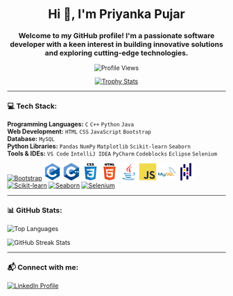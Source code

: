 <h1 align="center">Hi 👋, I'm Priyanka Pujar</h1>
<h3 align="center">Welcome to my GitHub profile! I'm a passionate software developer with a keen interest in building innovative solutions and exploring cutting-edge technologies.</h3>

<p align="center"> 
  <img src="https://komarev.com/ghpvc/?username=prii01&label=Profile%20views&color=0e75b6&style=flat" alt="Profile Views" /> 
</p>

<p align="center"> 
  <a href="https://github.com/ryo-ma/github-profile-trophy">
    <img src="https://github-profile-trophy.vercel.app/?username=prii01&theme=flat&no-frame=true&margin-w=15" alt="Trophy Stats" />
  </a> 
</p>

---

<h3 align="left">💻 Tech Stack:</h3>
<p align="left">
  <b>Programming Languages:</b> <code>C</code> <code>C++</code> <code>Python</code> <code>Java</code><br>
  <b>Web Development:</b> <code>HTML</code> <code>CSS</code> <code>JavaScript</code> <code>Bootstrap</code><br>
  <b>Database:</b> <code>MySQL</code><br>
  <b>Python Libraries:</b> <code>Pandas</code> <code>NumPy</code> <code>Matplotlib</code> <code>Scikit-learn</code> <code>Seaborn</code><br>
  <b>Tools & IDEs:</b> <code>VS Code</code> <code>IntelliJ IDEA</code> <code>PyCharm</code> <code>Codeblocks</code> <code>Eclipse</code> <code>Selenium</code>
</p>

<p align="left">
  <a href="https://getbootstrap.com" target="_blank"><img src="https://v5.getbootstrap.com/docs/5.0/assets/brand/bootstrap-logo-shadow.png" alt="Bootstrap" width="40" height="40"/></a>
  <a href="https://www.cprogramming.com/" target="_blank"><img src="https://raw.githubusercontent.com/devicons/devicon/master/icons/c/c-original.svg" alt="C" width="40" height="40"/></a>
  <a href="https://www.w3schools.com/cpp/" target="_blank"><img src="https://raw.githubusercontent.com/devicons/devicon/master/icons/cplusplus/cplusplus-original.svg" alt="C++" width="40" height="40"/></a>
  <a href="https://www.w3schools.com/css/" target="_blank"><img src="https://raw.githubusercontent.com/devicons/devicon/master/icons/css3/css3-original-wordmark.svg" alt="CSS" width="40" height="40"/></a>
  <a href="https://www.w3.org/html/" target="_blank"><img src="https://raw.githubusercontent.com/devicons/devicon/master/icons/html5/html5-original-wordmark.svg" alt="HTML" width="40" height="40"/></a>
  <a href="https://www.java.com" target="_blank"><img src="https://raw.githubusercontent.com/devicons/devicon/master/icons/java/java-original.svg" alt="Java" width="40" height="40"/></a>
  <a href="https://developer.mozilla.org/en-US/docs/Web/JavaScript" target="_blank"><img src="https://raw.githubusercontent.com/devicons/devicon/master/icons/javascript/javascript-original.svg" alt="JavaScript" width="40" height="40"/></a>
  <a href="https://www.mysql.com/" target="_blank"><img src="https://raw.githubusercontent.com/devicons/devicon/master/icons/mysql/mysql-original-wordmark.svg" alt="MySQL" width="40" height="40"/></a>
  <a href="https://pandas.pydata.org/" target="_blank"><img src="https://raw.githubusercontent.com/devicons/devicon/2ae2a900d2f041da66e950e4d48052658d850630/icons/pandas/pandas-original.svg" alt="Pandas" width="40" height="40"/></a>
  <a href="https://scikit-learn.org/" target="_blank"><img src="https://upload.wikimedia.org/wikipedia/commons/0/05/Scikit_learn_logo_small.svg" alt="Scikit-learn" width="40" height="40"/></a>
  <a href="https://seaborn.pydata.org/" target="_blank"><img src="https://seaborn.pydata.org/_images/logo-mark-lightbg.svg" alt="Seaborn" width="40" height="40"/></a>
  <a href="https://www.selenium.dev" target="_blank"><img src="https://raw.githubusercontent.com/detain/svg-logos/780f25886640cef088af994181646db2f6b1a3f8/svg/selenium-logo.svg" alt="Selenium" width="40" height="40"/></a>
</p>

---

<h3 align="left">📊 GitHub Stats:</h3>
<p align="left">
  <img align="center" src="https://github-readme-stats.vercel.app/api/top-langs/?username=prii01&layout=compact&theme=dark" alt="Top Languages" />
</p>

<p align="left">
  <img align="center" src="https://github-readme-streak-stats.herokuapp.com/?user=prii01&theme=dark" alt="GitHub Streak Stats" />
</p>

---

<h3 align="left">📬 Connect with me:</h3>
<p align="left">
  <a href="https://linkedin.com/in/priyanka-pujar-711534222" target="blank">
    <img align="center" src="https://raw.githubusercontent.com/rahuldkjain/github-profile-readme-generator/master/src/images/icons/Social/linked-in-alt.svg" alt="LinkedIn Profile" height="30" width="40" />
  </a>
</p>
